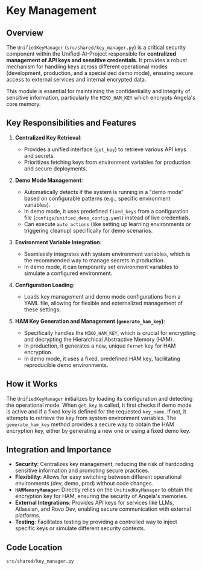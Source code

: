 # Key Management

## Overview

The `UnifiedKeyManager` (`src/shared/key_manager.py`) is a critical security component within the Unified-AI-Project responsible for **centralized management of API keys and sensitive credentials**. It provides a robust mechanism for handling keys across different operational modes (development, production, and a specialized demo mode), ensuring secure access to external services and internal encrypted data.

This module is essential for maintaining the confidentiality and integrity of sensitive information, particularly the `MIKO_HAM_KEY` which encrypts Angela's core memory.

## Key Responsibilities and Features

1.  **Centralized Key Retrieval**: 
    *   Provides a unified interface (`get_key`) to retrieve various API keys and secrets.
    *   Prioritizes fetching keys from environment variables for production and secure deployments.

2.  **Demo Mode Management**: 
    *   Automatically detects if the system is running in a "demo mode" based on configurable patterns (e.g., specific environment variables).
    *   In demo mode, it uses predefined `fixed_keys` from a configuration file (`configs/unified_demo_config.yaml`) instead of live credentials.
    *   Can execute `auto_actions` (like setting up learning environments or triggering cleanup) specifically for demo scenarios.

3.  **Environment Variable Integration**: 
    *   Seamlessly integrates with system environment variables, which is the recommended way to manage secrets in production.
    *   In demo mode, it can temporarily set environment variables to simulate a configured environment.

4.  **Configuration Loading**: 
    *   Loads key management and demo mode configurations from a YAML file, allowing for flexible and externalized management of these settings.

5.  **HAM Key Generation and Management (`generate_ham_key`)**: 
    *   Specifically handles the `MIKO_HAM_KEY`, which is crucial for encrypting and decrypting the Hierarchical Abstractive Memory (HAM).
    *   In production, it generates a new, unique `Fernet` key for HAM encryption.
    *   In demo mode, it uses a fixed, predefined HAM key, facilitating reproducible demo environments.

## How it Works

The `UnifiedKeyManager` initializes by loading its configuration and detecting the operational mode. When `get_key` is called, it first checks if demo mode is active and if a fixed key is defined for the requested `key_name`. If not, it attempts to retrieve the key from system environment variables. The `generate_ham_key` method provides a secure way to obtain the HAM encryption key, either by generating a new one or using a fixed demo key.

## Integration and Importance

-   **Security**: Centralizes key management, reducing the risk of hardcoding sensitive information and promoting secure practices.
-   **Flexibility**: Allows for easy switching between different operational environments (dev, demo, prod) without code changes.
-   **`HAMMemoryManager`**: Directly relies on the `UnifiedKeyManager` to obtain the encryption key for HAM, ensuring the security of Angela's memories.
-   **External Integrations**: Provides API keys for services like LLMs, Atlassian, and Rovo Dev, enabling secure communication with external platforms.
-   **Testing**: Facilitates testing by providing a controlled way to inject specific keys or simulate different security contexts.

## Code Location

`src/shared/key_manager.py`
